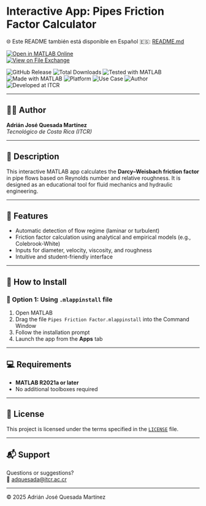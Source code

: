 # Interactive App: Pipes Friction Factor Calculator

🌐 Este README también está disponible en Español 🇪🇸: [README.md](README.md)

[![Open in MATLAB Online](https://www.mathworks.com/images/responsive/global/open-in-matlab-online.svg)](https://matlab.mathworks.com/open/github/v1?repo=adriancrc/Pipes-Friction-Factor)  
[![View on File Exchange](https://www.mathworks.com/matlabcentral/images/matlab-file-exchange.svg)](https://la.mathworks.com/matlabcentral/fileexchange/)

![GitHub Release](https://img.shields.io/github/v/release/adriancrc/Pipes-Friction-Factor)
![Total Downloads](https://img.shields.io/github/downloads/adriancrc/Pipes-Friction-Factor/total)
![Tested with MATLAB](https://img.shields.io/endpoint?url=https%3A%2F%2Fraw.githubusercontent.com%2Fadriancrc%2FPipes-Friction-Factor%2Fmain%2Freport%2Fbadge%2Ftested_with.json)
![Made with MATLAB](https://img.shields.io/badge/Made%20with-MATLAB-blue)
![Platform](https://img.shields.io/badge/Platform-Windows%20%7C%20macOS%20%7C%20Linux-lightgrey)
![Use Case](https://img.shields.io/badge/Use-Educational-success)
![Author](https://img.shields.io/badge/Author-Adrián%20Quesada%20Martínez-blueviolet)
![Developed at ITCR](https://img.shields.io/badge/Developed%20at-ITCR-blue)

---

## 👨‍💻 Author
**Adrián José Quesada Martínez**  
*Tecnológico de Costa Rica (ITCR)*

---

## 📘 Description

This interactive MATLAB app calculates the **Darcy–Weisbach friction factor** in pipe flows based on Reynolds number and relative roughness. It is designed as an educational tool for fluid mechanics and hydraulic engineering.

---

## 🧠 Features

- Automatic detection of flow regime (laminar or turbulent)
- Friction factor calculation using analytical and empirical models (e.g., Colebrook-White)
- Inputs for diameter, velocity, viscosity, and roughness
- Intuitive and student-friendly interface

---

## 🚀 How to Install

### 🔹 Option 1: Using `.mlappinstall` file

1. Open MATLAB  
2. Drag the file `Pipes Friction Factor.mlappinstall` into the Command Window  
3. Follow the installation prompt  
4. Launch the app from the **Apps** tab

---

## 💻 Requirements

- **MATLAB R2021a or later**  
- No additional toolboxes required

---

## 📄 License

This project is licensed under the terms specified in the [`LICENSE`](LICENSE) file.

---

## 📬 Support

Questions or suggestions?  
📧 [adquesada@itcr.ac.cr](mailto:adquesada@itcr.ac.cr)

---

© 2025 Adrián José Quesada Martínez

